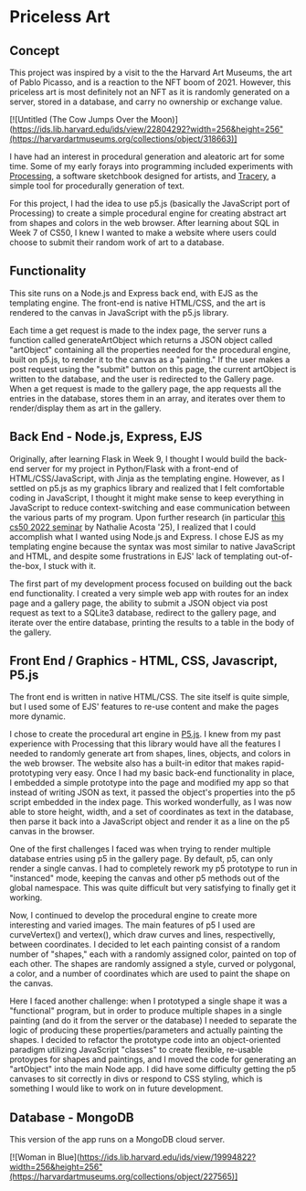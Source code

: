# Priceless Art

## Concept
This project was inspired by a visit to the the Harvard Art Museums, the art of Pablo Picasso, and is a reaction to the NFT boom of 2021. However, this priceless art is most definitely not an NFT as it is randomly generated on a server, stored in a database, and carry no ownership or exchange value.

[![Untitled (The Cow Jumps Over the Moon)](https://ids.lib.harvard.edu/ids/view/22804292?width=256&height=256"(https://harvardartmuseums.org/collections/object/318663)]

I have had an interest in procedural generation and aleatoric art for some time. Some of my early forays into programming included experiments with [Processing](https://processing.org/), a software sketchbook designed for artists, and [Tracery](https://tracery.io/), a simple tool for procedurally generation of text.

For this project, I had the idea to use p5.js (basically the JavaScript port of Processing) to create a simple procedural engine for creating abstract art from shapes and colors in the web browser. After learning about SQL in Week 7 of CS50, I knew I wanted to make a website where users could choose to submit their random work of art to a database.

## Functionality
This site runs on a Node.js and Express back end, with EJS as the templating engine. The front-end is native HTML/CSS, and the art is rendered to the canvas in JavaScript with the p5.js library.

Each time a get request is made to the index page, the server runs a function called generateArtObject which returns a JSON object called "artObject" containing all the properties needed for the procedural engine, built on p5.js, to render it to the canvas as a "painting." If the user makes a post request using the "submit" button on this page, the current artObject is written to the database, and the user is redirected to the Gallery page. When a get request is made to the gallery page, the app requests all the entries in the database, stores them in an array, and iterates over them to render/display them as art in the gallery.

## Back End - Node.js, Express, EJS
Originally, after learning Flask in Week 9, I thought I would build the back-end server for my project in Python/Flask with a front-end of HTML/CSS/JavaScript, with Jinja as the templating engine. However, as I settled on p5.js as my graphics library and realized that I felt comfortable coding in JavaScript, I thought it might make sense to keep everything in JavaScript to reduce context-switching and ease communication between the various parts of my program. Upon further research (in particular [this cs50 2022 seminar](https://www.youtube.com/live/Qao10iN0lvU?feature=share) by Nathalie Acosta '25), I realized that I could accomplish what I wanted using Node.js and Express. I chose EJS as my templating engine because the syntax was most similar to native JavaScript and HTML, and despite some frustrations in EJS' lack of templating out-of-the-box, I stuck with it.

The first part of my development process focused on building out the back end functionality. I created a very simple web app with routes for an index page and a gallery page, the ability to submit a JSON object via post request as text to a SQLite3 database, redirect to the gallery page, and iterate over the entire database, printing the results to a table in the body of the gallery.

## Front End / Graphics - HTML, CSS, Javascript, P5.js
The front end is written in native HTML/CSS. The site itself is quite simple, but I used some of EJS' features to re-use content and make the pages more dynamic.

I chose to create the procedural art engine in [P5.js](https://p5js.org/). I knew from my past experience with Processing that this library would have all the features I needed to randomly generate art from shapes, lines, objects, and colors in the web browser. The website also has a built-in editor that makes rapid-prototyping very easy. Once I had my basic back-end functionality in place, I embedded a simple prototype into the page and modified my app so that instead of writing JSON as text, it passed the object's properties into the p5 script embedded in the index page. This worked wonderfully, as I was now able to store height, width, and a set of coordinates as text in the database, then parse it back into a JavaScript object and render it as a line on the p5 canvas in the browser.

One of the first challenges I faced was when trying to render multiple database entries using p5 in the gallery page. By default, p5, can only render a single canvas. I had to completely rework my p5 prototype to run in "instanced" mode, keeping the canvas and other p5 methods out of the global namespace. This was quite difficult but very satisfying to finally get it working.

Now, I continued to develop the procedural engine to create more interesting and varied images. The main features of p5 I used are curveVertex() and vertex(), which draw curves and lines, respectivelly, between coordinates. I decided to let each painting consist of a random number of "shapes," each with a randomly assigned color, painted on top of each other. The shapes are randomly assigned a style, curved or polygonal, a color, and a number of coordinates which are used to paint the shape on the canvas.

Here I faced another challenge: when I prototyped a single shape it was a "functional" program, but in order to produce multiple shapes in a single painting (and do it from the server or the database) I needed to separate the logic of producing these properties/parameters and actually painting the shapes. I decided to refactor the prototype code into an object-oriented paradigm utilizing JavaScript "classes" to create flexible, re-usable protoypes for shapes and paintings, and I moved the code for generating an "artObject" into the main Node app. I did have some difficulty getting the p5 canvases to sit correctly in divs or respond to CSS styling, which is something I would like to work on in future development.

## Database - MongoDB
This version of the app runs on a MongoDB cloud server. 

[![Woman in Blue](https://ids.lib.harvard.edu/ids/view/19994822?width=256&height=256"(https://harvardartmuseums.org/collections/object/227565)]
